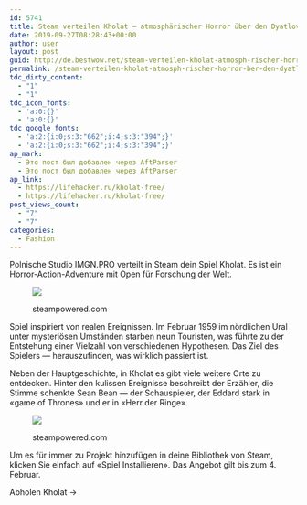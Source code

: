 ```yaml
---
id: 5741
title: Steam verteilen Kholat — atmosphärischer Horror über den Dyatlov Pass
date: 2019-09-27T08:28:43+00:00
author: user
layout: post
guid: http://de.bestwow.net/steam-verteilen-kholat-atmosph-rischer-horror-ber-den-dyatlov-pass/
permalink: /steam-verteilen-kholat-atmosph-rischer-horror-ber-den-dyatlov-pass/
tdc_dirty_content:
  - "1"
  - "1"
tdc_icon_fonts:
  - 'a:0:{}'
  - 'a:0:{}'
tdc_google_fonts:
  - 'a:2:{i:0;s:3:"662";i:4;s:3:"394";}'
  - 'a:2:{i:0;s:3:"662";i:4;s:3:"394";}'
ap_mark:
  - Это пост был добавлен через AftParser
  - Это пост был добавлен через AftParser
ap_link:
  - https://lifehacker.ru/kholat-free/
  - https://lifehacker.ru/kholat-free/
post_views_count:
  - "7"
  - "7"
categories:
  - Fashion
---
```

Polnische Studio IMGN.PRO verteilt in Steam dein Spiel Kholat. Es ist ein Horror-Action-Adventure mit Open für Forschung der Welt.<figure>

![](http://de.bestwow.net/wp-content/uploads/2019/09/v-steam-razdayut-kholat-atmosfernyy-horror-pro-pereval-dyatlova-1.jpg) <figcaption>steampowered.com</figcaption></figure> 

Spiel inspiriert von realen Ereignissen. Im Februar 1959 im nördlichen Ural unter mysteriösen Umständen starben neun Touristen, was führte zu der Entstehung einer Vielzahl von verschiedenen Hypothesen. Das Ziel des Spielers — herauszufinden, was wirklich passiert ist.

Neben der Hauptgeschichte, in Kholat es gibt viele weitere Orte zu entdecken. Hinter den kulissen Ereignisse beschreibt der Erzähler, die Stimme schenkte Sean Bean — der Schauspieler, der Eddard stark in «game of Thrones» und er in «Herr der Ringe».<figure>

![](http://de.bestwow.net/wp-content/uploads/2019/09/v-steam-razdayut-kholat-atmosfernyy-horror-pro-pereval-dyatlova-2.jpg) <figcaption>steampowered.com</figcaption></figure> 

Um es für immer zu Projekt hinzufügen in deine Bibliothek von Steam, klicken Sie einfach auf «Spiel Installieren». Das Angebot gilt bis zum 4. Februar.

Abholen Kholat →